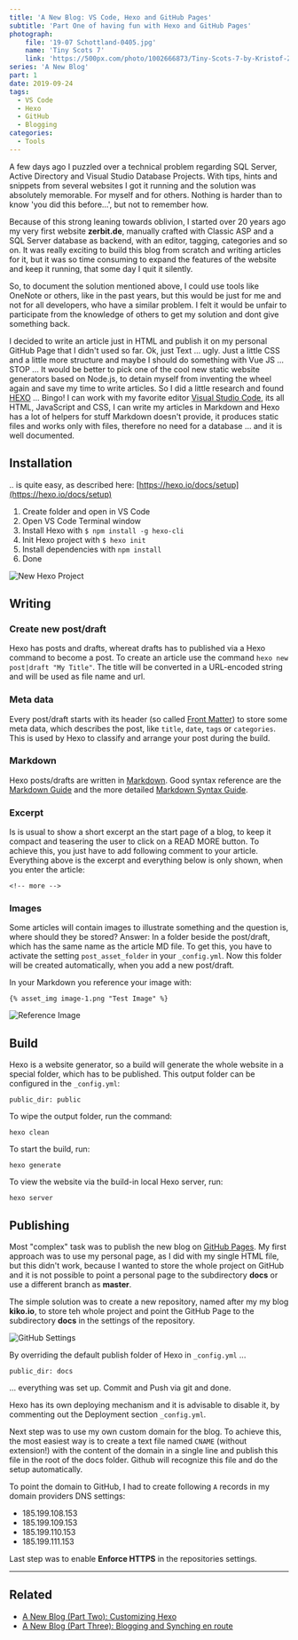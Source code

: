 ```yaml
---
title: 'A New Blog: VS Code, Hexo and GitHub Pages'
subtitle: 'Part One of having fun with Hexo and GitHub Pages'
photograph: 
    file: '19-07 Schottland-0405.jpg'
    name: 'Tiny Scots 7'
    link: 'https://500px.com/photo/1002666873/Tiny-Scots-7-by-Kristof-Zerbe'
series: 'A New Blog'
part: 1
date: 2019-09-24
tags:
  - VS Code
  - Hexo
  - GitHub
  - Blogging
categories:
  - Tools
---
```


A few days ago I puzzled over a technical problem regarding SQL Server, Active Directory and Visual Studio Database Projects. With tips, hints and snippets from several websites I got it running and the solution was absolutely memorable. For myself and for others. Nothing is harder than to know 'you did this before...', but not to remember how.

Because of this strong leaning towards oblivion, I started over 20 years ago my very first website **zerbit.de**, manually crafted with Classic ASP and a SQL Server database as backend, with an editor, tagging, categories and so on. It was really exciting to build this blog from scratch and writing articles for it, but it was so time consuming to expand the features of the website and keep it running, that some day I quit it silently.

So, to document the solution mentioned above, I could use tools like OneNote or others, like in the past years, but this would be just for me and not for all developers, who have a similar problem. I felt it would be unfair to participate from the knowledge of others to get my solution and dont give something back.

I decided to write an article just in HTML and publish it on my personal GitHub Page that I didn't used so far. Ok, just Text ... ugly. Just a little CSS and a little more structure and maybe I should do something with Vue JS ... STOP ... It would be better to pick one of the cool new static website generators based on Node.js, to detain myself from inventing the wheel again and save my time to write articles. So I did a little research and found [HEXO](https://hexo.io) ... Bingo! I can work with my favorite editor [Visual Studio Code](https://code.visualstudio.com/), its all HTML, JavaScript and CSS, I can write my articles in Markdown and Hexo has a lot of helpers for stuff Markdown doesn't provide, it produces static files and works only with files, therefore no need for a database ... and it is well documented.
<!-- more -->

## Installation

.. is quite easy, as described here: [https://hexo.io/docs/setup](https://hexo.io/docs/setup)

1. Create folder and open in VS Code
2. Open VS Code Terminal window
3. Install Hexo with ``$ npm install -g hexo-cli``
4. Init Hexo project with ``$ hexo init``
5. Install dependencies with ``npm install``
6. Done

![New Hexo Project](A-New-Blog-VS-Code-Hexo-and-GitHub-Pages/vscode-1.png)

## Writing

### Create new post/draft

Hexo has posts and drafts, whereat drafts has to published via a Hexo command to become a post. To create an article use the command ``hexo new post|draft "My Title"``. The title will be converted in a URL-encoded string and will be used as file name and url.

### Meta data
Every post/draft starts with its header (so called [Front Matter](https://hexo.io/docs/front-matter)) to store some meta data, which describes the post, like ``title``, ``date``, ``tags`` or ``categories``. This is used by Hexo to classify and arrange your post during the build.

### Markdown
Hexo posts/drafts are written in [Markdown](https://en.wikipedia.org/wiki/Markdown). Good syntax reference are the [Markdown Guide](https://www.markdownguide.org/basic-syntax/) and the more detailed [Markdown Syntax Guide](https://sourceforge.net/p/hexo/wiki/markdown_syntax/).

### Excerpt
Is is usual to show a short excerpt an the start page of a blog, to keep it compact and teasering the user to click on a READ MORE button. To achieve this, you just have to add following comment to your article. Everything above is the excerpt and everything below is only shown, when you enter the article:

    <!-- more -->

### Images

Some articles will contain images to illustrate something and the question is, where should they be stored? Answer: In a folder beside the post/draft, which has the same name as the article MD file. To get this, you have to activate the setting ``post_asset_folder`` in your ``_config.yml``. Now this folder will be created automatically, when you add a new post/draft.

In your Markdown you reference your image with:

    {% asset_img image-1.png "Test Image" %}

![Reference Image](A-New-Blog-VS-Code-Hexo-and-GitHub-Pages/vscode-2.png)

## Build

Hexo is a website generator, so a build will generate the whole website in a special folder, which has to be published. This output folder can be configured in the ``_config.yml``:

    public_dir: public

To wipe the output folder, run the command:

    hexo clean

To start the build, run:

    hexo generate

To view the website via the build-in local Hexo server, run:

    hexo server

## Publishing

Most "complex" task was to publish the new blog on [GitHub Pages](https://pages.github.com/). My first approach was to use my personal page, as I did with my single HTML file, but this didn't work, because I wanted to store the whole project on GitHub and it is not possible to point a personal page to the subdirectory **docs** or use a different branch as **master**.

The simple solution was to create a new repository, named after my my blog **kiko.io**, to store teh whole project and point the GitHub Page to the subdirectory **docs** in the settings of the repository.

![GitHub Settings](A-New-Blog-VS-Code-Hexo-and-GitHub-Pages/github-1.png)

By overriding the default publish folder of Hexo in ``_config.yml`` ...

    public_dir: docs

... everything was set up. Commit and Push via git and done.

Hexo has its own deploying mechanism and it is advisable to disable it, by commenting out the Deployment section ``_config.yml``.

Next step was to use my own custom domain for the blog. To achieve this, the most easiest way is to create a text file named ``CNAME`` (without extension!) with the content of the domain in a single line and publish this file in the root of the docs folder. Github will recognize this file and do the setup automatically.

To point the domain to GitHub, I had to create following ``A`` records in my domain providers DNS settings:

* 185.199.108.153
* 185.199.109.153
* 185.199.110.153
* 185.199.111.153

Last step was to enable **Enforce HTTPS** in the repositories settings.

---

## Related

* [A New Blog (Part Two): Customizing Hexo](/categories/Tools/A-New-Blog-Customizing-Hexo/)
* [A New Blog (Part Three): Blogging and Synching en route](/categories/Tools/A-New-Blog-Blogging-and-Synching-en-route/)
